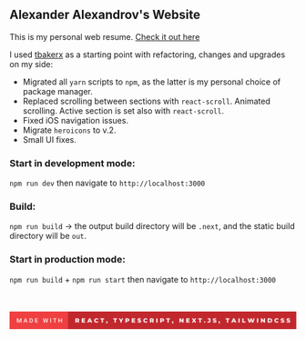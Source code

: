 ## Alexander Alexandrov's Website

This is my personal web resume. [Check it out here](https://alexandrov.cc/)

I used [tbakerx](https://github.com/tbakerx/react-resume-template) as a starting point 
with refactoring, changes and upgrades on my side:

- Migrated all `yarn` scripts to `npm`, as the latter is my personal choice of package manager.
- Replaced scrolling between sections with `react-scroll`. Animated scrolling. Active section is set also with `react-scroll`.
- Fixed iOS navigation issues.
- Migrate `heroicons` to v.2.
- Small UI fixes.

### Start in development mode: 

`npm run dev` then navigate to `http://localhost:3000`

### Build: 

`npm run build` -> the output build directory will be `.next`, and the static build directory will be `out`.

### Start in production mode: 

`npm run build` + `npm run start` then navigate to `http://localhost:3000`

<br/><br/>
[![forthebadge](/src/images/made-with.svg)](https://forthebadge.com)
